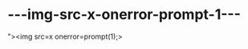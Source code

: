 ---img-src-x-onerror-prompt-1---
================================

">&lt;img src=x onerror=prompt(1);>
